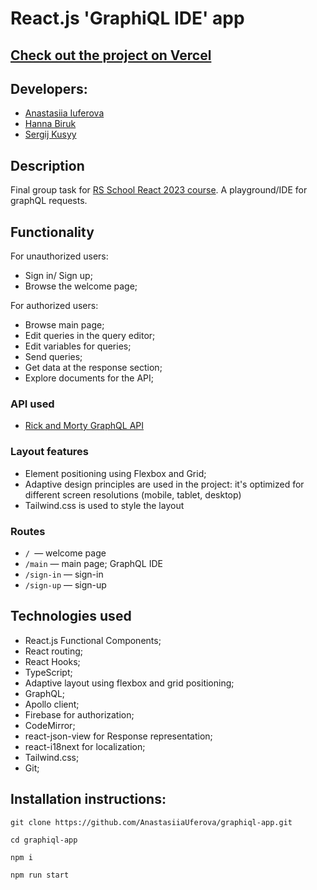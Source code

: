 # React.js 'GraphiQL IDE' app

## [Check out the project on Vercel](https://graphiql-app-rss.vercel.app/main)

## Developers:

* [Anastasiia Iuferova](https://github.com/AnastasiiaUferova)
* [Hanna Biruk](https://github.com/anna-biruk)
* [Sergij Kusyy](https://github.com/SAK74)


## Description

Final group task for [RS School React 2023 course]([https://startup-summer-2023-dev-task.super.site](https://rs.school/react/)). A playground/IDE for graphQL requests.

## Functionality

For unauthorized users:
* Sign in/ Sign up;
* Browse the welcome page;

For authorized users:
* Browse main page;
* Edit queries in the query editor;
* Edit variables for queries;
* Send queries;
* Get data at the response section;
* Explore documents for the API;

### API used

* [Rick and Morty GraphQL API](https://studio.apollographql.com/public/rick-and-morty-a3b90u/variant/current/home) 

### Layout features

* Element positioning using Flexbox and Grid;
* Adaptive design principles are used in the project: it's optimized for different screen resolutions (mobile, tablet, desktop)
* Tailwind.css is used to style the layout

### Routes
* ```/ ```— welcome page
* ```/main``` — main page; GraphQL IDE
* ```/sign-in``` — sign-in
* ```/sign-up``` — sign-up

## Technologies used

* React.js Functional Components;
* React routing;
* React Hooks;
* TypeScript;
* Adaptive layout using flexbox and grid positioning;
* GraphQL;
* Apollo client;
* Firebase for authorization;
* CodeMirror;
* react-json-view for Response representation;
* react-i18next for localization;
* Tailwind.css;
* Git;

## Installation instructions:

```
git clone https://github.com/AnastasiiaUferova/graphiql-app.git

cd graphiql-app

npm i 

npm run start
